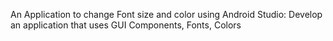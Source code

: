 An Application to change Font size and color using Android Studio: Develop an application that uses GUI Components, Fonts, Colors
